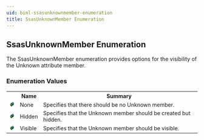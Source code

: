 ```yaml
---
uid: biml-ssasunknownmember-enumeration
title: SsasUnknownMember Enumeration
---
```


## SsasUnknownMember Enumeration

<div class="LanguageSummary"><div class ="SummaryItem">The SsasUnknownMember enumeration provides options for the visibility of the Unknown attribute member.</div></div>
<div class="EnumValueGroup">

### Enumeration Values

<table id="EnumValue" class="MemberList"><tbody><tr><th class="MemberTypeIconColumnHeader">&nbsp;</th><th class="MemberNameColumnHeader">Name</th><th class="MemberSummaryColumnHeader">Summary</th></tr><tr class="cd0"><td align="center" class="MemberTypeIcon"><img src="enumValue.png"></img></td><td class="MemberName">None</td><td class="MemberSummary"><div class ="SummaryItem">Specifies that there should be no Unknown member.</div></td></tr><tr class="cd1"><td align="center" class="MemberTypeIcon"><img src="enumValue.png"></img></td><td class="MemberName">Hidden</td><td class="MemberSummary"><div class ="SummaryItem">Specifies that the Unknown member should be created but hidden.</div></td></tr><tr class="cd0"><td align="center" class="MemberTypeIcon"><img src="enumValue.png"></img></td><td class="MemberName">Visible</td><td class="MemberSummary"><div class ="SummaryItem">Specifies that the Unknown member should be visible.</div></td></tr></tbody></table>
</div>